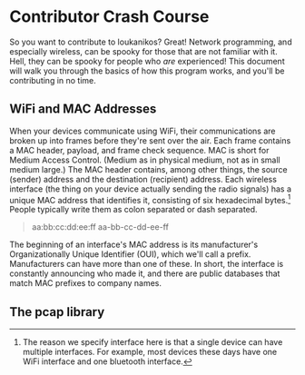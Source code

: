 # Contributor Crash Course
So you want to contribute to loukanikos? Great!
Network programming, and especially wireless, can be spooky for those that are
not familiar with it. Hell, they can be spooky for people who *are* experienced!
This document will walk you through the basics of how this program works, and
you'll be contributing in no time.

## WiFi and MAC Addresses
When your devices communicate using WiFi, their communications are broken up into
frames before they're sent over the air.
Each frame contains a MAC header, payload, and frame check sequence.
MAC is short for Medium Access Control. (Medium as in physical medium, not as in
small medium large.)
The MAC header contains, among other things, the source (sender) address and the
destination (recipient) address. Each wireless interface (the thing on your device
actually sending the radio signals) has a unique MAC address that identifies it,
consisting of six hexadecimal bytes.[^1] People typically write them as colon separated
or dash separated.

> aa:bb:cc:dd:ee:ff
> aa-bb-cc-dd-ee-ff

The beginning of an interface's MAC address is its manufacturer's Organizationally
Unique Identifier (OUI), which we'll call a prefix. Manufacturers can have more than
one of these. In short, the interface is constantly announcing who made it, and
there are public databases that match MAC prefixes to company names.

## The pcap library

[^1]: The reason we specify interface here is that a single device can have multiple interfaces. For example, most devices these days have one WiFi interface and one bluetooth interface.
